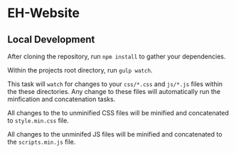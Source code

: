 # EH-Website

## Local Development

After cloning the repository, run `npm install` to gather your dependencies. 

Within the projects root directory, run `gulp watch`. 

This task will `watch` for changes to your `css/*.css` and `js/*.js` files within the these directories. Any change to these files will automatically run the minfication and concatenation tasks.

All changes to the to unminified CSS files will be minified and concatenated to `style.min.css` file. 

All changes to the unminifed JS files will be minified and concatenated to the `scripts.min.js` file.